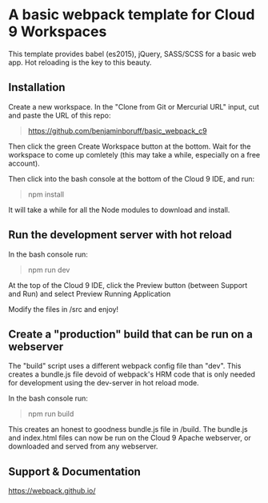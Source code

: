 # A basic webpack template for Cloud 9 Workspaces
This template provides babel (es2015), jQuery, SASS/SCSS for
a basic web app. Hot reloading is the key to
this beauty.

## Installation
Create a new workspace.
In the "Clone from Git or Mercurial URL" input,
cut and paste the URL of this repo:

> https://github.com/benjaminboruff/basic_webpack_c9

Then click the green Create Workspace button at the bottom.
Wait for the workspace to come up comletely (this may take 
a while, especially on a free account).

Then click into the bash console at the bottom of the
Cloud 9 IDE, and run:

> npm install

It will take a while for all the Node modules to download
and install.

## Run the development server with hot reload
In the bash console run:

> npm run dev

At the top of the Cloud 9 IDE, click the
Preview button (between Support and Run) and
select Preview Running Application

Modify the files in /src and enjoy!

## Create a "production" build that can be run on a webserver

The "build" script uses a different webpack config file than
"dev". This creates a bundle.js file devoid of webpack's HRM
code that is only needed for development using the dev-server
in hot reload mode.

In the bash console run:

> npm run build

This creates an honest to goodness bundle.js file 
in /build. The bundle.js and index.html files
can now be run on the Cloud 9 Apache webserver, or downloaded
and served from any webserver.

## Support & Documentation

https://webpack.github.io/